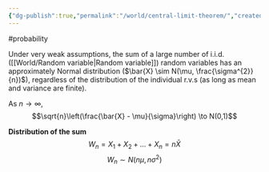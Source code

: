 ```yaml
---
{"dg-publish":true,"permalink":"/world/central-limit-theorem/","created":"","updated":""}
---
```


#probability 

Under very weak assumptions, the sum of a large number of i.i.d. ([[World/Random variable\|Random variable]]) random variables has an approximately Normal distribution ($\bar{X} \sim N(\mu, \frac{\sigma^{2}}{n})$), regardless of the distribution of the individual r.v.s (as long as mean and variance are finite).

As $n \to \infty$,
$$\sqrt{n}\left(\frac{\bar{X} - \mu}{\sigma}\right) \to N(0,1)$$

**Distribution of the sum**
$$W_{n} = X_{1}+X_{2}+\dots+X_{n} = n\bar{X}$$
$$W_{n} \sim N(n\mu, n\sigma^{2})$$